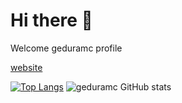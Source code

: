 # Hi there 👋
Welcome geduramc profile

[website](https://www.geduramc.com)

[![Top Langs](https://github-readme-stats.vercel.app/api/top-langs/?username=geduramc&layout=compact&theme=github_dark&langs_count=6&&hide=GLSL,go&card_width=250px)](https://github.com/geduramc/github-readme-stats)
![geduramc GitHub stats](https://github-readme-stats.vercel.app/api?username=geduramc&show_icons=true&theme=github_dark&line_height=20px)


<!--
**geduramc/geduramc** is a ✨ _special_ ✨ repository because its `README.md` (this file) appears on your GitHub profile.

Here are some ideas to get you started:

- 🔭 I’m currently working on ...
- 🌱 I’m currently learning ...
- 👯 I’m looking to collaborate on ...
- 🤔 I’m looking for help with ...
- 💬 Ask me about ...
- 📫 How to reach me: ...
- 😄 Pronouns: ...
- ⚡ Fun fact: ...
-->
